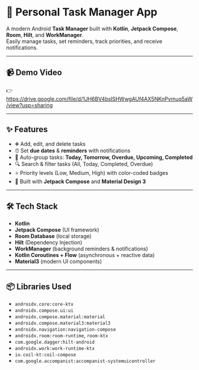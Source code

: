 # 📌 Personal Task Manager App

A modern Android **Task Manager** built with **Kotlin**, **Jetpack Compose**, **Room**, **Hilt**, and **WorkManager**.  
Easily manage tasks, set reminders, track priorities, and receive notifications.

---

## 📹 Demo Video
👉 https://drive.google.com/file/d/1JH6BV4bslSHWwgAUf4AX5NKnPvmuq5aW/view?usp=sharing

---

## ✨ Features
- ➕ Add, edit, and delete tasks  
- ⏰ Set **due dates** & **reminders** with notifications  
- 📅 Auto-group tasks: **Today, Tomorrow, Overdue, Upcoming, Completed**  
- 🔍 Search & filter tasks (All, Today, Completed, Overdue)  
- ⭐ Priority levels (Low, Medium, High) with color-coded badges  
- 🎨 Built with **Jetpack Compose** and **Material Design 3**  

---

## 🛠️ Tech Stack
- **Kotlin**
- **Jetpack Compose** (UI framework)
- **Room Database** (local storage)
- **Hilt** (Dependency Injection)
- **WorkManager** (background reminders & notifications)
- **Kotlin Coroutines + Flow** (asynchronous + reactive data)
- **Material3** (modern UI components)

---

## 📦 Libraries Used
- `androidx.core:core-ktx`
- `androidx.compose.ui:ui`
- `androidx.compose.material:material`
- `androidx.compose.material3:material3`
- `androidx.navigation:navigation-compose`
- `androidx.room:room-runtime`, `room-ktx`
- `com.google.dagger:hilt-android`
- `androidx.work:work-runtime-ktx`
- `io.coil-kt:coil-compose`
- `com.google.accompanist:accompanist-systemuicontroller`

